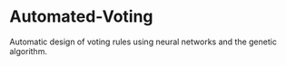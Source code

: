 # Automated-Voting
Automatic design of voting rules using neural networks and the genetic algorithm. 
